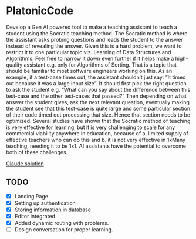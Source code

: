 # PlatonicCode

Develop a Gen AI powered tool to make a teaching assistant to teach a student using the Socratic teaching method. The Socratic method is where the assistant asks probing questions and leads the student to the answer instead of revealing the answer. Given this is a hard problem, we want to restrict it to one particular topic viz. Learning of Data Structures and Algorithms. Feel free to narrow it down even further if it helps make a high-quality assistant e.g. only for Algorithms of Sorting. That is a topic that should be familiar to most software engineers working on this. As an example, if a test-case times out, the assistant shouldn’t just say: “It timed out because it was a large input size”. It should first pick the right question to ask the student e.g. “What can you say about the difference between this test-case and the other test-cases that passed?” Then depending on what answer the student gives, ask the next relevant question, eventually making the student see that this test-case is quite large and some particular section of their code timed out processing that size. Hence that section needs to be optimized. Several studies have shown that the Socratic method of teaching is very effective for learning, but it is very challenging to scale for any commercial viability anywhere in education, because of a. limited supply of effective teachers who can do this and b. it is not very effective in 1xMany teaching, needing it to be 1x1. AI assistants have the potential to overcome both of these challenges.

[Claude solution](https://claude.ai/chat/1d463202-5d39-4a64-83ec-e0c9975c1907)

## TODO

- [x] Landing Page
- [x] Setting up authentication
- [x] Storing information in database
- [x] Editor integrated
- [x] Added dynamic routing with problems.
- [ ] Design conversation for proper learning.
